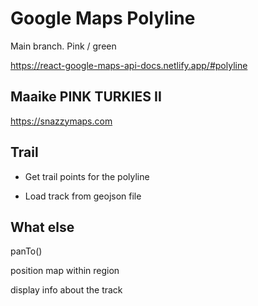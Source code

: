 # Google Maps Polyline 

Main branch. Pink / green

https://react-google-maps-api-docs.netlify.app/#polyline

## Maaike PINK TURKIES II 

https://snazzymaps.com

## Trail

- Get trail points for the polyline

- Load track from geojson file

## What else

panTo()

position map within region

display info about the track